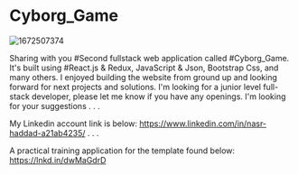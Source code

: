 # Cyborg_Game 
![1672507374](https://user-images.githubusercontent.com/100985360/210193053-58f011e5-1cca-43fa-95e4-ae7434dd2cc2.png)

Sharing with you #Second fullstack web application called #Cyborg_Game. It's built using #React.js & Redux, JavaScript & Json, Bootstrap Css, and many others. I enjoyed building the website from ground up and looking forward for next projects and solutions.
I'm looking for a junior level full-stack developer, please let me know if you have any openings.
I'm looking for your suggestions
.
.
.

My Linkedin account link is below:
https://www.linkedin.com/in/nasr-haddad-a21ab4235/
.
.
.

A practical training application for the template found below:
https://lnkd.in/dwMaGdrD
